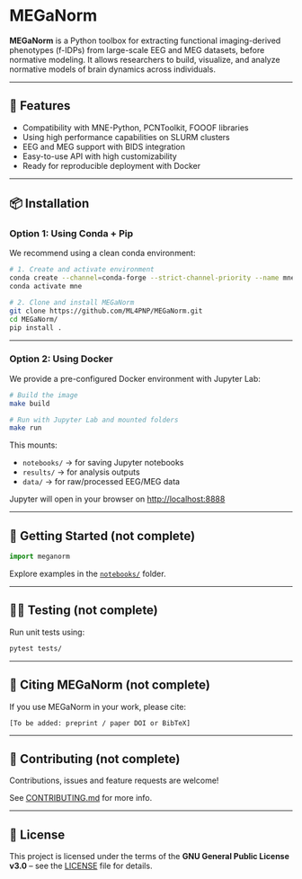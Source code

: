 # MEGaNorm

**MEGaNorm** is a Python toolbox for extracting functional imaging-derived phenotypes (f-IDPs) from large-scale EEG and MEG datasets, before normative modeling. It allows researchers to build, visualize, and analyze normative models of brain dynamics across individuals.

&#x20;

---

## 🚀 Features

* Compatibility with MNE-Python, PCNToolkit, FOOOF libraries
* Using high performance capabilities on SLURM clusters 
* EEG and MEG support with BIDS integration
* Easy-to-use API with high customizability
* Ready for reproducible deployment with Docker

---

## 📦 Installation

### Option 1: Using Conda + Pip

We recommend using a clean conda environment:

```bash
# 1. Create and activate environment
conda create --channel=conda-forge --strict-channel-priority --name mne python=3.12 mne
conda activate mne

# 2. Clone and install MEGaNorm
git clone https://github.com/ML4PNP/MEGaNorm.git
cd MEGaNorm/
pip install .
```

---

### Option 2: Using Docker

We provide a pre-configured Docker environment with Jupyter Lab:

```bash
# Build the image
make build

# Run with Jupyter Lab and mounted folders
make run
```

This mounts:

* `notebooks/` → for saving Jupyter notebooks
* `results/` → for analysis outputs
* `data/` → for raw/processed EEG/MEG data

Jupyter will open in your browser on [http://localhost:8888](http://localhost:8888)

---

## 📒 Getting Started (not complete)

```python 
import meganorm
```

Explore examples in the [`notebooks/`](notebooks/) folder.

---

## 🧚‍♂️ Testing (not complete)

Run unit tests using:

```bash
pytest tests/
```

---

## 🧠 Citing MEGaNorm (not complete)

If you use MEGaNorm in your work, please cite:

```
[To be added: preprint / paper DOI or BibTeX]
```

---

## 🤝 Contributing (not complete)

Contributions, issues and feature requests are welcome!

See [CONTRIBUTING.md](CONTRIBUTING.md) for more info.

---

## 📜 License

This project is licensed under the terms of the **GNU General Public License v3.0** – see the [LICENSE](LICENSE) file for details.
